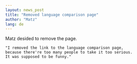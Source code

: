```yaml
---
layout: news_post
title: "Removed language comparison page"
author: "Matz"
lang: de
---
```


Matz desided to remove the page.



    
    "I removed the link to the language comparison page,
    because there're too many people to take it too serious.
    It was supposed to be funny." 

